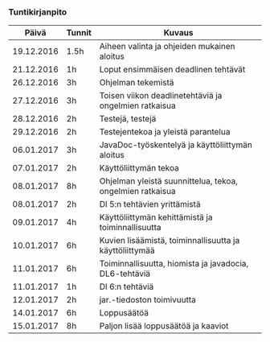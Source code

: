 ### Tuntikirjanpito
Päivä | Tunnit | Kuvaus
--------------- | ----- | ------
19.12.2016 | 1.5h | Aiheen valinta ja ohjeiden mukainen aloitus
21.12.2016 | 1h | Loput ensimmäisen deadlinen tehtävät
26.12.2016 | 3h | Ohjelman tekemistä
27.12.2016 | 3h | Toisen viikon deadlinetehtäviä ja ongelmien ratkaisua
28.12.2016 | 2h | Testejä, testejä
29.12.2016 | 2h | Testejentekoa ja yleistä parantelua
06.01.2017 | 3h | JavaDoc-työskentelyä ja käyttöliittymän aloitus
07.01.2017 | 2h | Käyttöliittymän tekoa
08.01.2017 | 8h | Ohjelman yleistä suunnittelua, tekoa, ongelmien ratkaisua
08.01.2017 | 2h | Dl 5:n tehtävien yrittämistä
09.01.2017 | 4h | Käyttöliittymän kehittämistä ja toiminnallisuutta
10.01.2017 | 6h | Kuvien lisäämistä, toiminnallisuutta ja käyttöliittymää
11.01.2017 | 6h | Toiminnallisuutta, hiomista ja javadocia, DL6-tehtäviä
11.01.2017 | 1h | Dl 6:n tehtäviä
12.01.2017 | 2h | jar.-tiedoston toimivuutta
14.01.2017 | 6h | Loppusäätöä
15.01.2017 | 8h | Paljon lisää loppusäätöä ja kaaviot
